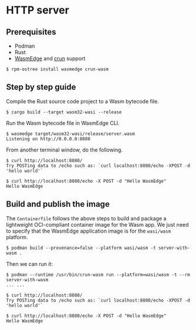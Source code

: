# HTTP server

## Prerequisites

- Podman
- Rust
- [WasmEdge](https://wasmedge.org/) and [crun](https://github.com/containers/crun) support
```
$ rpm-ostree install wasmedge crun-wasm
```

## Step by step guide

Compile the Rust source code project to a Wasm bytecode file.

```
$ cargo build --target wasm32-wasi --release
```

Run the Wasm bytecode file in WasmEdge CLI.

```
$ wasmedge target/wasm32-wasi/release/server.wasm
Listening on http://0.0.0.0:8080
```

From another terminal window, do the following.

```
$ curl http://localhost:8080/
Try POSTing data to /echo such as: `curl localhost:8080/echo -XPOST -d 'hello world'`

$ curl http://localhost:8080/echo -X POST -d "Hello WasmEdge"
Hello WasmEdge
```

## Build and publish the image

The `Containerfile` follows the above steps to build and package a lightweight OCI-compliant container image for the Wasm app.
We just need to specify that the WasmEdge application image is for the `wasi/wasm` platform.

```
$ podman build --provenance=false --platform wasi/wasm -t server-with-wasm .
```

Then we can run it:
```
$ podman --runtime /usr/bin/crun-wasm run --platform=wasi/wasm -t --rm server-with-wasm
... ...

$ curl http://localhost:8080/
Try POSTing data to /echo such as: `curl localhost:8080/echo -XPOST -d 'hello world'`

$ curl http://localhost:8080/echo -X POST -d "Hello WasmEdge"
Hello WasmEdge
```

